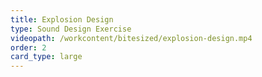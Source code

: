 ```yaml
---
title: Explosion Design
type: Sound Design Exercise
videopath: /workcontent/bitesized/explosion-design.mp4
order: 2
card_type: large
---
```

